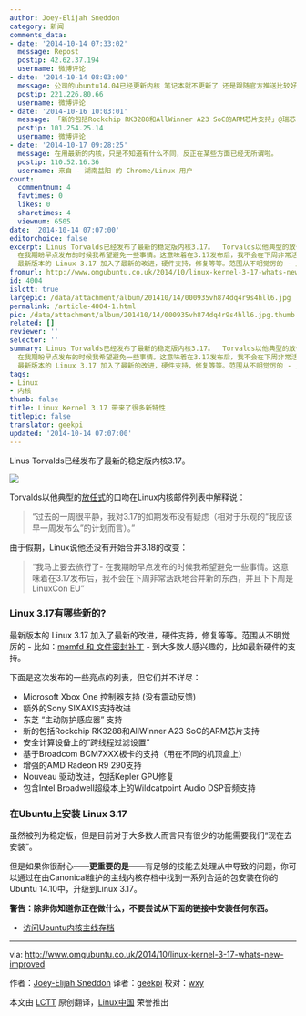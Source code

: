 ```yaml
---
author: Joey-Elijah Sneddon
category: 新闻
comments_data:
- date: '2014-10-14 07:33:02'
  message: Repost
  postip: 42.62.37.194
  username: 微博评论
- date: '2014-10-14 08:03:00'
  message: 公司的ubuntu14.04已经更新内核 笔记本就不更新了 还是跟随官方推送比较好
  postip: 221.226.80.66
  username: 微博评论
- date: '2014-10-16 10:03:01'
  message: 「新的包括Rockchip RK3288和AllWinner A23 SoC的ARM芯片支持」@瑞芯-Rockchip
  postip: 101.254.25.14
  username: 微博评论
- date: '2014-10-17 09:28:25'
  message: 在用最新的内核，只是不知道有什么不同，反正在某些方面已经无所谓啦。
  postip: 110.52.16.36
  username: 来自 - 湖南益阳 的 Chrome/Linux 用户
count:
  commentnum: 4
  favtimes: 0
  likes: 0
  sharetimes: 4
  viewnum: 6505
date: '2014-10-14 07:07:00'
editorchoice: false
excerpt: Linus Torvalds已经发布了最新的稳定版内核3.17。  Torvalds以他典型的放任式的口吻在Linux内核邮件列表中解释说：  过去的一周很平静，我对3.17的如期发布没有疑虑（相对于乐观的我应该早一周发布么的计划而言）。  由于假期，Linux说他还没有开始合并3.18的改变：  我马上要去旅行了-
  在我期盼早点发布的时候我希望避免一些事情。这意味着在3.17发布后，我不会在下周非常活跃地合并新的东西，并且下下周是LinuxCon EU  Linux 3.17有哪些新的?
  最新版本的 Linux 3.17 加入了最新的改进，硬件支持，修复等等。范围从不明觉厉的 - 比如：me
fromurl: http://www.omgubuntu.co.uk/2014/10/linux-kernel-3-17-whats-new-improved
id: 4004
islctt: true
largepic: /data/attachment/album/201410/14/000935vh874dq4r9s4hll6.jpg
permalink: /article-4004-1.html
pic: /data/attachment/album/201410/14/000935vh874dq4r9s4hll6.jpg.thumb.jpg
related: []
reviewer: ''
selector: ''
summary: Linus Torvalds已经发布了最新的稳定版内核3.17。  Torvalds以他典型的放任式的口吻在Linux内核邮件列表中解释说：  过去的一周很平静，我对3.17的如期发布没有疑虑（相对于乐观的我应该早一周发布么的计划而言）。  由于假期，Linux说他还没有开始合并3.18的改变：  我马上要去旅行了-
  在我期盼早点发布的时候我希望避免一些事情。这意味着在3.17发布后，我不会在下周非常活跃地合并新的东西，并且下下周是LinuxCon EU  Linux 3.17有哪些新的?
  最新版本的 Linux 3.17 加入了最新的改进，硬件支持，修复等等。范围从不明觉厉的 - 比如：me
tags:
- Linux
- 内核
thumb: false
title: Linux Kernel 3.17 带来了很多新特性
titlepic: false
translator: geekpi
updated: '2014-10-14 07:07:00'
---
```


Linus Torvalds已经发布了最新的稳定版内核3.17。


![](/data/attachment/album/201410/14/000935vh874dq4r9s4hll6.jpg)


Torvalds以他典型的[放任式](http://lkml.iu.edu/hypermail/linux/kernel/1410.0/02818.html)的口吻在Linux内核邮件列表中解释说：



> 
> “过去的一周很平静，我对3.17的如期发布没有疑虑（相对于乐观的“我应该早一周发布么”的计划而言）。”
> 
> 
> 


由于假期，Linux说他还没有开始合并3.18的改变：



> 
> “我马上要去旅行了- 在我期盼早点发布的时候我希望避免一些事情。这意味着在3.17发布后，我不会在下周非常活跃地合并新的东西，并且下下周是LinuxCon EU”
> 
> 
> 


### Linux 3.17有哪些新的?


最新版本的 Linux 3.17 加入了最新的改进，硬件支持，修复等等。范围从不明觉厉的 - 比如：[memfd 和 文件密封补丁](http://lwn.net/Articles/607627/) - 到大多数人感兴趣的，比如最新硬件的支持。


下面是这次发布的一些亮点的列表，但它们并不详尽：


* Microsoft Xbox One 控制器支持 (没有震动反馈)
* 额外的Sony SIXAXIS支持改进
* 东芝 “主动防护感应器” 支持
* 新的包括Rockchip RK3288和AllWinner A23 SoC的ARM芯片支持
* 安全计算设备上的“跨线程过滤设置”
* 基于Broadcom BCM7XXX板卡的支持（用在不同的机顶盒上）
* 增强的AMD Radeon R9 290支持
* Nouveau 驱动改进，包括Kepler GPU修复
* 包含Intel Broadwell超级本上的Wildcatpoint Audio DSP音频支持


### 在Ubuntu上安装 Linux 3.17


虽然被列为稳定版，但是目前对于大多数人而言只有很少的功能需要我们“现在去安装”。


但是如果你很耐心——**更重要的是**——有足够的技能去处理从中导致的问题，你可以通过在由Canonical维护的主线内核存档中找到一系列合适的包安装在你的Ubuntu 14.10中，升级到Linux 3.17。


**警告：除非你知道你正在做什么，不要尝试从下面的链接中安装任何东西。**


* [访问Ubuntu内核主线存档](http://kernel.ubuntu.com/%7Ekernel-ppa/mainline/?C=N;O=D)




---


via: <http://www.omgubuntu.co.uk/2014/10/linux-kernel-3-17-whats-new-improved>


作者：[Joey-Elijah Sneddon](https://plus.google.com/117485690627814051450/?rel=author) 译者：[geekpi](https://github.com/geekpi) 校对：[wxy](https://github.com/wxy)


本文由 [LCTT](https://github.com/LCTT/TranslateProject) 原创翻译，[Linux中国](http://linux.cn/) 荣誉推出